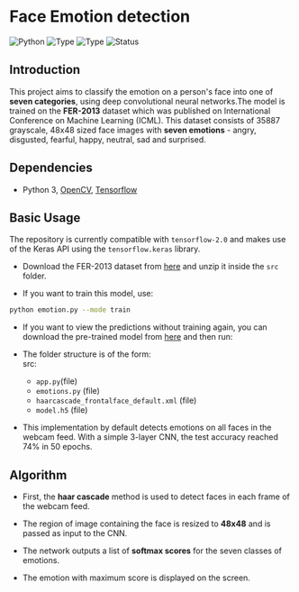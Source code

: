 # Face Emotion detection
![Python](https://img.shields.io/badge/python-3.x-orange.svg)
![Type](https://img.shields.io/badge/Deep-Learning-red.svg) ![Type](https://img.shields.io/badge/Type-KERAS-yellow.svg)
![Status](https://img.shields.io/badge/Status-Completed-yellowgreen.svg)

## Introduction

This project aims to classify the emotion on a person's face into one of **seven categories**, using deep convolutional neural networks.The model is trained on the **FER-2013** dataset which was published on International Conference on Machine Learning (ICML). This dataset consists of 35887 grayscale, 48x48 sized face images with **seven emotions** - angry, disgusted, fearful, happy, neutral, sad and surprised.

## Dependencies

* Python 3, [OpenCV](https://opencv.org/), [Tensorflow](https://www.tensorflow.org/)

## Basic Usage

The repository is currently compatible with `tensorflow-2.0` and makes use of the Keras API using the `tensorflow.keras` library.


* Download the FER-2013 dataset from [here](https://drive.google.com/file/d/18rQxzx2jyUzisuqFq9XHmhFxUkAf1Lu9/view?usp=sharing) and unzip it inside the `src` folder.

* If you want to train this model, use:  

```bash
python emotion.py --mode train
```

* If you want to view the predictions without training again, you can download the pre-trained model from [here](https://drive.google.com/file/d/1FUn0XNOzf-nQV7QjbBPA6-8GLoHNNgv-/view?usp=sharing) and then run:  

* The folder structure is of the form:  
  src:
  * `app.py`(file)
  * `emotions.py` (file)
  * `haarcascade_frontalface_default.xml` (file)
  * `model.h5` (file)

* This implementation by default detects emotions on all faces in the webcam feed. With a simple 3-layer CNN, the test accuracy reached 74% in 50 epochs.

## Algorithm

* First, the **haar cascade** method is used to detect faces in each frame of the webcam feed.

* The region of image containing the face is resized to **48x48** and is passed as input to the CNN.

* The network outputs a list of **softmax scores** for the seven classes of emotions.

* The emotion with maximum score is displayed on the screen.

